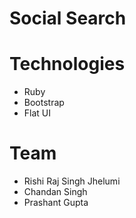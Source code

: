 Social Search
===========

Technologies
===========

* Ruby
* Bootstrap
* Flat UI

Team
===========

* Rishi Raj Singh Jhelumi
* Chandan Singh
* Prashant Gupta
